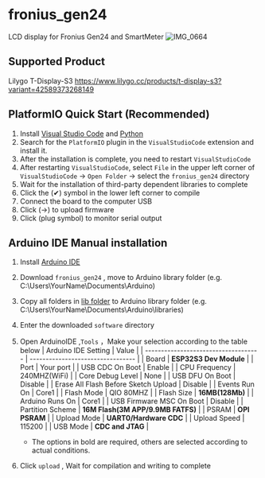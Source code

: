 # fronius_gen24
LCD display for Fronius Gen24 and SmartMeter
![IMG_0664](https://github.com/user-attachments/assets/ace65480-dd41-408c-989c-845e8e2832ae)

## Supported Product

Lilygo T-Display-S3
https://www.lilygo.cc/products/t-display-s3?variant=42589373268149

## PlatformIO Quick Start (Recommended)
1. Install [Visual Studio Code](https://code.visualstudio.com/) and [Python](https://www.python.org/)
2. Search for the `PlatformIO` plugin in the `VisualStudioCode` extension and install it.
3. After the installation is complete, you need to restart `VisualStudioCode`
4. After restarting `VisualStudioCode`, select `File` in the upper left corner of `VisualStudioCode` -> `Open Folder` -> select the `fronius_gen24` directory
5. Wait for the installation of third-party dependent libraries to complete
6. Click the (✔) symbol in the lower left corner to compile
7. Connect the board to the computer USB
8. Click (→) to upload firmware
9. Click (plug symbol) to monitor serial output


## Arduino IDE Manual installation

1. Install [Arduino IDE](https://www.arduino.cc/en/software)
2. Download `fronius_gen24` , move to Arduino library folder (e.g. C:\Users\YourName\Documents\Arduino\)
3. Copy all folders in [lib folder](./lib/) to Arduino library folder (e.g. C:\Users\YourName\Documents\Arduino\libraries)
4. Enter the downloaded `software` directory
5. Open ArduinoIDE ,`Tools` ，Make your selection according to the table below
    | Arduino IDE Setting                  | Value                             |
    | ------------------------------------ | --------------------------------- |
    | Board                                | **ESP32S3 Dev Module**            |
    | Port                                 | Your port                         |
    | USB CDC On Boot                      | Enable                            |
    | CPU Frequency                        | 240MHZ(WiFi)                      |
    | Core Debug Level                     | None                              |
    | USB DFU On Boot                      | Disable                           |
    | Erase All Flash Before Sketch Upload | Disable                           |
    | Events Run On                        | Core1                             |
    | Flash Mode                           | QIO 80MHZ                         |
    | Flash Size                           | **16MB(128Mb)**                   |
    | Arduino Runs On                      | Core1                             |
    | USB Firmware MSC On Boot             | Disable                           |
    | Partition Scheme                     | **16M Flash(3M APP/9.9MB FATFS)** |
    | PSRAM                                | **OPI PSRAM**                     |
    | Upload Mode                          | **UART0/Hardware CDC**            |
    | Upload Speed                         | 115200                            |
    | USB Mode                             | **CDC and JTAG**                  |
    * The options in bold are required, others are selected according to actual conditions.

6. Click `upload` , Wait for compilation and writing to complete

